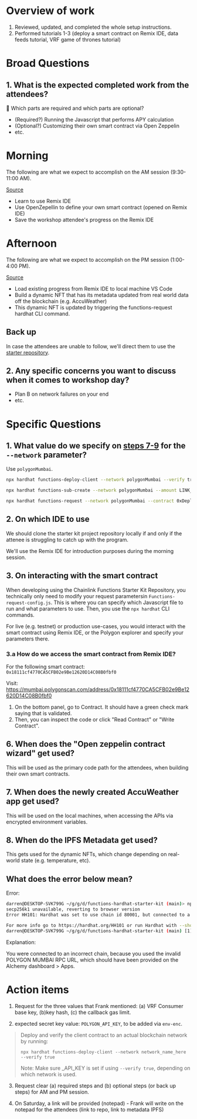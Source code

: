 # Overview of work

1. Reviewed, updated, and completed the whole setup instructions.
2. Performed tutorials 1-3 (deploy a smart contract on Remix IDE, data feeds tutorial, VRF game of thrones tutorial)


# Broad Questions

## 1. What is the expected completed work from the attendees?

🤔 Which parts are required and which parts are optional?

- (Required?) Running the Javascript that performs APY calculation
- (Optional?) Customizing their own smart contract via Open Zeppelin
- etc.

# Morning

The following are what we expect to accomplish on the AM session (9:30-11:00 AM). 

[Source](https://github.com/QingyangKong/Chainlink-bootcamp-day1)

- Learn to use Remix IDE
- Use OpenZepellin to define your own smart contract (opened on Remix IDE)
- Save the workshop attendee's progress on the Remix IDE

# Afternoon 

The following are what we expect to accomplish on the PM session (1:00-4:00 PM).

[Source](https://github.com/QingyangKong/Chainlink-bootcamp-day2)

- Load existing progress from Remix IDE to local machine VS Code
- Build a dynamic NFT that has its metadata updated from real world data off the blockchain (e.g. AccuWeather)
- This dynamic NFT is updated by triggering the functions-request hardhat CLI command.

## Back up

In case the attendees are unable to follow, we'll direct them to use the [starter repository](https://github.com/smartcontractkit/functions-hardhat-starter-kit).


## 2. Any specific concerns you want to discuss when it comes to workshop day?

- Plan B on network failures on your end
- etc.

# Specific Questions

## 1. What value do we specify on [steps 7-9](https://github.com/smartcontractkit/functions-hardhat-starter-kit) for the `--network` parameter? 

Use `polygonMumbai`.

```bash
npx hardhat functions-deploy-client --network polygonMumbai --verify true
```

```bash
npx hardhat functions-sub-create --network polygonMumbai --amount LINK_funding_amount_here --contract 0xDeployed_client_contract_address_here
```

```bash
npx hardhat functions-request --network polygonMumbai --contract 0xDeployed_client_contract_address_here --subid subscription_id_number_here
```

## 2. On which IDE to use

We should clone the starter kit project repository locally if and only if the attenee is struggling to catch up with the program.

We'll use the Remix IDE for introduction purposes during the morning session.

## 3. On interacting with the smart contract

When developing using the Chainlink Functions Starter Kit Repository, you technically only need to modify your request parametersin `Functions-request-config.js`. This is where you can specify which Javascript file to run and what parameters to use. Then, you use the `npx hardhat` CLI commands.

For live (e.g. testnet) or production use-cases, you would interact with the smart contract using Remix IDE, or the Polygon explorer and specify your parameters there.

### 3.a How do we access the smart contract from Remix IDE?

For the following smart contract: `0x18111cf4770CA5CFB02e9Be12620D14C08B0fbf0`

Visit: https://mumbai.polygonscan.com/address/0x18111cf4770CA5CFB02e9Be12620D14C08B0fbf0

1. On the bottom panel, go to Contract. It should have a green check mark saying that is validated.
2. Then, you can inspect the code or click "Read Contract" or "Write Contract".



## 6. When does the "Open zeppelin contract wizard" get used?

This will be used as the primary code path for the attendees, when building their own smart contracts.

## 7. When does the newly created AccuWeather app get used?

This will be used on the local machines, when accessing the APIs via encrypted environment variables.

## 8. When do the IPFS Metadata get used?

This gets used for the dynamic NFTs, which change depending on real-world state (e.g. temperature, etc).

## What does the error below mean?

Error:

```bash
darren@DESKTOP-SVK799G ~/g/g/d/functions-hardhat-starter-kit (main)> npx hardhat functions-sub-create --network polygonMumbai --amount 15 --contract 0x18111cf4770CA5CFB02e9Be12620D14C08B0fbf0
secp256k1 unavailable, reverting to browser version
Error HH101: Hardhat was set to use chain id 80001, but connected to a chain with id 137.

For more info go to https://hardhat.org/HH101 or run Hardhat with --show-stack-traces
darren@DESKTOP-SVK799G ~/g/g/d/functions-hardhat-starter-kit (main) [1]> 
```

Explanation:

You were connected to an incorrect chain, because you used the invalid POLYGON MUMBAI RPC URL, which should have been provided on the Alchemy dashboard > Apps.

# Action items

1. Request for the three values that Frank mentioned: (a) VRF Consumer base key, (b)key hash, (c) the callback gas limit.

2. expected secret key value: `POLYGON_API_KEY`, to be added via `env-enc`.

> Deploy and verify the client contract to an actual blockchain network by running:
> 
> `npx hardhat functions-deploy-client --network network_name_here --verify true`
> 
> Note: Make sure <explorer>_API_KEY is set if using `--verify true`, depending on which network is used.


3. Request clear (a) required steps and (b) optional steps (or back up steps) for AM and PM session.

4. On Saturday, a link will be provided (notepad) - Frank will write on the notepad for the attendees (link to repo, link to metadata IPFS)